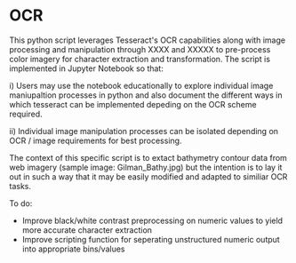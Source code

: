 # OCR
This python script leverages Tesseract's OCR capabilities along with image processing and manipulation through XXXX and XXXXX to pre-process color imagery for character extraction and transformation. The script is implemented in Jupyter Notebook so that:

i) Users may use the notebook educationally to explore individual image maniupaltion processes in python and also document the different ways in which tesseract can be implemented depeding on the OCR scheme required.

ii) Individual image manipulation processes can be isolated depending on OCR / image requirements for best processing.

The context of this specific script is to extact bathymetry contour data from web imagery (sample image: Gilman_Bathy.jpg) but the intention is to lay it out in such a way that it may be easily modified and adapted to similiar OCR tasks.

To do:
- Improve black/white contrast preprocessing on numeric values to yield more accurate character extraction
- Improve scripting function for seperating unstructured numeric output into appropriate bins/values
